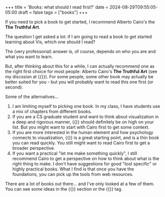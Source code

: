 +++
title = 'Books: what should I read first?'
date = 2024-08-29T09:55:05-05:00
draft = false
tags = ["books"]
+++

If you need to pick a book to get started, I recommend Alberto Cairo's the **The Truthful Art**.

<!--more-->

The question I get asked a lot: if I am going to read a book to get started learning about Vis, which one should I read?

The (very professorial) answer is, of course, depends on who you are and what you want to learn.

But, after thinking about this for a while, I can actually recommend one as the right first choice for most people: Alberto Cairo's **The Truthful Art** (see my discssion at {{<link cairo>}}). For some people, some other book may actually be better suited for you - but you will probably want to read this one first (or second).

Some of the alternatives...

1. I am limiting myself to picking one book. In my class, I have students use a mix of chapters from different books.
2. If you are a CS graduate student and want to think about visualization in a deep and rigorous manner, {{<link munzner>}} should definitely be on high on your list. But you might want to start with Cairo first to get some context.
3. If you are more interested in the human element and how psychology connects to visualization, {{<link visual-thinking>}} is a great starting point, and is  a thin book you can read quickly. You still might want to read Cairo first to get a broader perspective.
4. If you want a practical "let me make something quickly", I still recommend Cairo to get a perspective on how to think about what is the right thing to make. I don't have suggestions for good "tool specific" or highly practical books. What I find is that once you have the foundations, you can pick up the tools from web resources.

There are a lot of books out there... and I've only looked at a few of them. You can see some ideas in the {{<link resources >}} section or the {{<link books>}} tag.